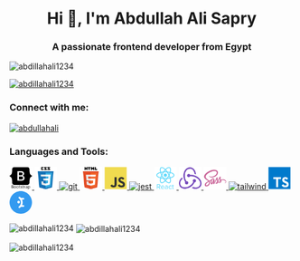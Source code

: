 <h1 align="center">Hi 👋, I'm Abdullah Ali Sapry</h1>
<h3 align="center">A passionate frontend developer from Egypt</h3>

<p align="left"> <img src="https://komarev.com/ghpvc/?username=abdillahali1234&label=Profile%20views&color=0e75b6&style=flat" alt="abdillahali1234" /> </p>

<p align="left"> <a href="https://github.com/ryo-ma/github-profile-trophy"><img src="https://github-profile-trophy.vercel.app/?username=abdillahali1234" alt="abdillahali1234" /></a> </p>

<h3 align="left">Connect with me:</h3>
<p align="left">
<a href="https://fb.com/abdullahali" target="blank"><img align="center" src="https://raw.githubusercontent.com/rahuldkjain/github-profile-readme-generator/master/src/images/icons/Social/facebook.svg" alt="abdullahali" height="30" width="40" /></a>
</p>

<h3 align="left">Languages and Tools:</h3>
<p align="left"> <a href="https://getbootstrap.com" target="_blank" rel="noreferrer"> <img src="https://raw.githubusercontent.com/devicons/devicon/master/icons/bootstrap/bootstrap-plain-wordmark.svg" alt="bootstrap" width="40" height="40"/> </a> <a href="https://www.w3schools.com/css/" target="_blank" rel="noreferrer"> <img src="https://raw.githubusercontent.com/devicons/devicon/master/icons/css3/css3-original-wordmark.svg" alt="css3" width="40" height="40"/> </a> <a href="https://git-scm.com/" target="_blank" rel="noreferrer"> <img src="https://www.vectorlogo.zone/logos/git-scm/git-scm-icon.svg" alt="git" width="40" height="40"/> </a> <a href="https://www.w3.org/html/" target="_blank" rel="noreferrer"> <img src="https://raw.githubusercontent.com/devicons/devicon/master/icons/html5/html5-original-wordmark.svg" alt="html5" width="40" height="40"/> </a> <a href="https://developer.mozilla.org/en-US/docs/Web/JavaScript" target="_blank" rel="noreferrer"> <img src="https://raw.githubusercontent.com/devicons/devicon/master/icons/javascript/javascript-original.svg" alt="javascript" width="40" height="40"/> </a> <a href="https://jestjs.io" target="_blank" rel="noreferrer"> <img src="https://www.vectorlogo.zone/logos/jestjsio/jestjsio-icon.svg" alt="jest" width="40" height="40"/> </a> <a href="https://reactjs.org/" target="_blank" rel="noreferrer"> <img src="https://raw.githubusercontent.com/devicons/devicon/master/icons/react/react-original-wordmark.svg" alt="react" width="40" height="40"/> </a> <a href="https://redux.js.org" target="_blank" rel="noreferrer"> <img src="https://raw.githubusercontent.com/devicons/devicon/master/icons/redux/redux-original.svg" alt="redux" width="40" height="40"/> </a> <a href="https://sass-lang.com" target="_blank" rel="noreferrer"> <img src="https://raw.githubusercontent.com/devicons/devicon/master/icons/sass/sass-original.svg" alt="sass" width="40" height="40"/> </a> <a href="https://tailwindcss.com/" target="_blank" rel="noreferrer"> <img src="https://www.vectorlogo.zone/logos/tailwindcss/tailwindcss-icon.svg" alt="tailwind" width="40" height="40"/> </a> <a href="https://www.typescriptlang.org/" target="_blank" rel="noreferrer"> <img src="https://raw.githubusercontent.com/devicons/devicon/master/icons/typescript/typescript-original.svg" alt="typescript" width="40" height="40"/> </a>
 <a href="https://mantine.dev/" target="_blank" rel="noreferrer"><svg xmlns="http://www.w3.org/2000/svg" width="40" height="40" viewBox="0 0 256 258"><path fill="#339AF0" d="M256 128.661C256 57.604 198.693 0 128.002 0C57.307 0 0 57.604 0 128.661c0 71.056 57.307 128.662 128 128.662s128-57.606 128-128.662Z"/><path fill="#FFF" d="M110.576 64.111a9.707 9.707 0 0 1 7.227 1.82a79.107 79.107 0 0 1 11.68 10.685l.874.993h27.61c5.384 0 9.744 4.374 9.744 9.777c0 5.283-4.176 9.583-9.388 9.771l-.357.007h-15.25a77.617 77.617 0 0 1 6.426 31.087a77.617 77.617 0 0 1-5.979 30.03l-.448 1.054h15.242c5.386 0 9.747 4.376 9.747 9.778c0 5.282-4.178 9.584-9.39 9.772l-.357.007H130.34a79.11 79.11 0 0 1-12.546 11.666a9.715 9.715 0 0 1-13.63-2.027a9.805 9.805 0 0 1-1.623-3.451a9.805 9.805 0 0 1 1.096-7.409a9.696 9.696 0 0 1 2.551-2.82c14.91-11.107 23.469-28.09 23.469-46.602c0-18.511-8.56-35.494-23.469-46.602a9.693 9.693 0 0 1-2.554-2.82a9.842 9.842 0 0 1 .287-10.521l.243-.346a9.813 9.813 0 0 1 6.411-3.849Zm-1.755 47.41a14.435 14.435 0 0 1 4.728 3.258a14.62 14.62 0 0 1 3.105 4.857a14.745 14.745 0 0 1 .995 5.696a14.68 14.68 0 0 1-4.35 10.096a14.356 14.356 0 0 1-10.084 4.152a14.356 14.356 0 0 1-10.088-4.152a14.68 14.68 0 0 1-4.349-10.096a14.748 14.748 0 0 1 .998-5.696a14.62 14.62 0 0 1 3.105-4.857a14.434 14.434 0 0 1 4.726-3.257a14.303 14.303 0 0 1 11.214 0Z" alt="ali"/></svg> </a>
 </p>

<p><img align="left" src="https://github-readme-stats.vercel.app/api/top-langs?username=abdillahali1234&show_icons=true&locale=en&layout=compact" alt="abdillahali1234" /></p>

<p>&nbsp;<img align="center" src="https://github-readme-stats.vercel.app/api?username=abdillahali1234&show_icons=true&locale=en" alt="abdillahali1234" /></p>

<p><img align="center" src="https://github-readme-streak-stats.herokuapp.com/?user=abdillahali1234&" alt="abdillahali1234" /></p>
